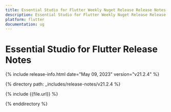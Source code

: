 ```yaml
---
title: Essential Studio for Flutter Weekly Nuget Release Release Notes  
description: Essential Studio for Flutter Weekly Nuget Release Release Notes  
platform: flutter
documentation: ug
---
```


# Essential Studio for Flutter  Release Notes  

{% include release-info.html date="May 09, 2023"  version="v21.2.4" %} 

{% directory path: _includes/release-notes/v21.2.4 %}

{% include {{file.url}} %}

{% enddirectory %}